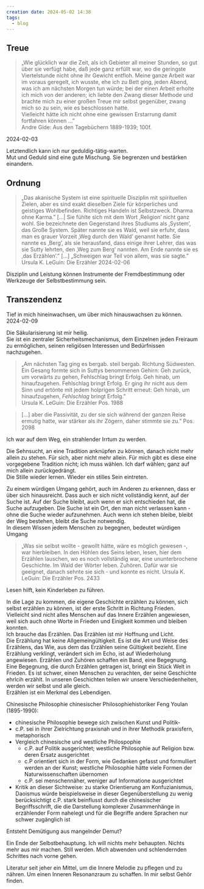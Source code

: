 ```yaml
---
creation date: 2024-05-02 14:38
tags:
  - blog
---
```

## Treue
> „Wie glücklich war die Zeit, als ich Gebieter all meiner Stunden, so gut über sie verfügt habe, daß jede ganz erfüllt war, wo die geringste Viertelstunde nicht ohne ihr Gewicht entfloh. Meine ganze Arbeit war im voraus geregelt, ich wusste, ehe ich zu Bett ging, jeden Abend, was ich am nächsten Morgen tun würde; bei der einen Arbeit erholte ich mich von der anderen; ich liebte den Zwang dieser Methode und brachte mich zu einer großen Treue mir selbst gegenüber, zwang mich so zu sein, wie es beschlossen hatte.   
> Vielleicht hätte ich nicht ohne eine gewissen Erstarrung damit fortfahren können …”  
> Andre Gide: Aus den Tagebüchern 1889-1939; 100f.

2024-02-03

Letztendlich kann ich nur geduldig-tätig-warten.  
Mut und Geduld sind eine gute Mischung. Sie begrenzen und bestärken einandern.


## Ordnung
> „Das akanische System ist eine spirituelle Disziplin mit spirituellen Zielen, aber es sind exakt dieselben Ziele für körperliches und geistiges Wohlbefinden. Richtiges Handeln ist Selbstzweck. Dharma ohne Karma.”
> […|
> Sie fühlte sich mit dem Wort ‚Religion’ nicht ganz wohl. Sie bezeichnete den Gegenstand ihres Studiums als ‚System’, das Große System. Später nannte sie es Wald, weil sie erfuhr, dass man es grauer Vorzeit ‚Weg durch den Wald’ genannt hatte. Sie nannte es ‚Berg’, als sie herausfand, dass einige ihrer Lehrer, das was sie Sutty lehrten, den ‚Weg zum Berg’ nannten. Am Ende nannte sie es ‚das Erzählen’.”
> […]
> „Schweigen war Teil von allem, was sie sagte.”
> Ursula K. LeGuin: Die Erzähler
2024-02-06

Disziplin und Leistung können Instrumente der Fremdbestimmung oder Werkzeuge der Selbstbestimmung sein.

## Transzendenz
Tief in mich hineinwachsen, um über mich hinauswachsen zu können.
2024-02-09

Die Säkularisierung ist mir heilig.  
Sie ist ein zentraler Sicherheitsmechanismus, dem Einzelnen jeden Freiraum zu ermöglichen, seinen religiösen Interessen und Bedürfnissen nachzugehen. 

> „Am nächsten Tag ging es bergab. steil bergab. Richtung Südwesten. Ein Gesang formte sich in Suttys benommenen Gehirn: Geh zurück, um vorwärts zu gehen, Fehlschlag bringt Erfolg. Geh hinab, um hinaufzugehen. Fehlschlag bringt Erfolg. Er ging ihr nicht aus dem Sinn und ertönte mit jedem holprigen Schritt erneut: Geh hinab, um hinaufzugehen, _Fehlschlag_ bringt Erfolg.”  
> Ursula K. LeGuin: Die Erzähler Pos. 1988

>[…] aber die Passivität, zu der sie sich während der ganzen Reise ermutig hatte, war stärker als ihr Zögern, daher stimmte sie zu.”
>Pos. 2098

Ich war auf dem Weg, ein strahlender Irrtum zu werden.

Die Sehnsucht, an eine Tradition anknüpfen zu können, danach nicht mehr allein zu stehen. Für sich, aber nicht mehr allein. Für mich gibt es diese eine vorgegebene Tradition nicht; ich muss wählen. Ich darf wählen; ganz auf mich allein zurückgedrängt.  
Die Stille wieder lernen. Wieder ein stilles Sein eintreten. 

Zu einem würdigen Umgang gehört, auch im Anderen zu erkennen, dass er über sich hinausreicht. Dass auch er sich nicht vollständig kennt, auf der Suche ist. Auf der Suche bleibt, auch wenn er sich entschieden hat, die Suche aufzugeben. Die Suche ist ein Ort, den man nicht verlassen kann - ohne die Suche wieder aufzunehmen. Auch wenn ich stehen bleibe, bleibt der Weg bestehen, bleibt die Suche notwendig.  
In diesem Wissen jedem Menschen zu begegnen, bedeutet würdigen Umgang

> „Was sie selbst wollte - gewollt hätte, wäre es möglich gewesen -, war hierbleiben. In den Höhlen des Seins leben, lesen, hier dem Erzählen lauschen, wo es noch vollständig war, eine ununterbrochene Geschichte. Im Wald der Wörter leben. Zuhören. Dafür war sie geeignet, danach sehnte sie sich - und konnte es nicht.
> Ursula K. LeGuin: Die Erzähler Pos. 2433

Lesen hilft, kein Kinderleben zu führen.

In die Lage zu kommen, die eigene Geschichte erzählen zu können, sich selbst erzählen zu können, ist der erste Schritt in Richtung Frieden. Vielleicht sind nicht alles Menschen auf das Innere Erzählen angewiesen, weil sich auch ohne Worte in Frieden und Einigkeit kommen und bleiben konnten.  
Ich brauche das Erzählen. Das Erzählen ist mir Hoffnung und Licht.  
Die Erzählung hat keine Allgemeingültigkeit. Es ist die Art und Weise des Erzählens, das Wie, aus dem das Erzählen seine Gültigkeit bezieht. Eine Erzählung verklingt, verändert sich im Echo, ist auf Wiederholung angewiesen. 
Erzählen und Zuhören schaffen ein Band, eine Begegnung. Eine Begegnung, die durch Erzählen getragen ist, bringt ein Stück Welt in Frieden. Es ist schwer, einen Menschen zu verachten, der seine Geschichte ehrlcih erzählt. In unseren Geschichten teilen wir unsere Verschiedenheiten, werden wir selbst und alle gleich.  
Erzählen ist ein Merkmal des Lebendigen.

Chinesische Philosophie
chinesischer Philosophiehistoriker Feng Youlan (1895-1990):
- chinesische Philosophie bewege sich zwischen Kunst und Politik-
- c.P. sei in ihrer Zielrichtung praxisnah und in ihrer Methodik praxisfern, metaphorisch
- Vergleich chinesische und westliche Philospophie
	- c.P. auf Politik ausgerichtet; westliche Philosophie auf Religion bzw. deren Ersatz ausgerichtet
	- c.P orientiert sich in der Form, wie Gedanken gefasst und formulliert werden an der Kunst; westliche Philosophie hätte viele Formen der Naturwissenschaften übernomen
	- c.P. sei menschennäher, weniger auf Informatione ausgerichtet
- Kritik an dieser Sichtweise: zu starke Orientierung am Konfuzianismus, Daoismus würde beispielsweise in dieser Gegenüberstellung zu wenig berücksichtigt
c.P. stark beinflusst durch die chinesischer Begriffsschrift, die die Darstellung komplexer Zusammenhänge in erzählender Form nahelegt und für die Begriffe andere Sprachen nur schwer zugänglich ist



Entsteht Demütigung aus mangelnder Demut?

Ein Ende der Selbstbehauptung. Ich will nichts mehr behaupten. Nichts mehr aus mir machen. Still werden. Mich abwenden und schlendernden Schrittes nach vorne gehen. 

Literatur seit jeher ein Mittel, um die Innere Melodie zu pflegen und zu nähren. Um einen Inneren Resonanzraum zu schaffen. In mir selbst Gehör finden.





